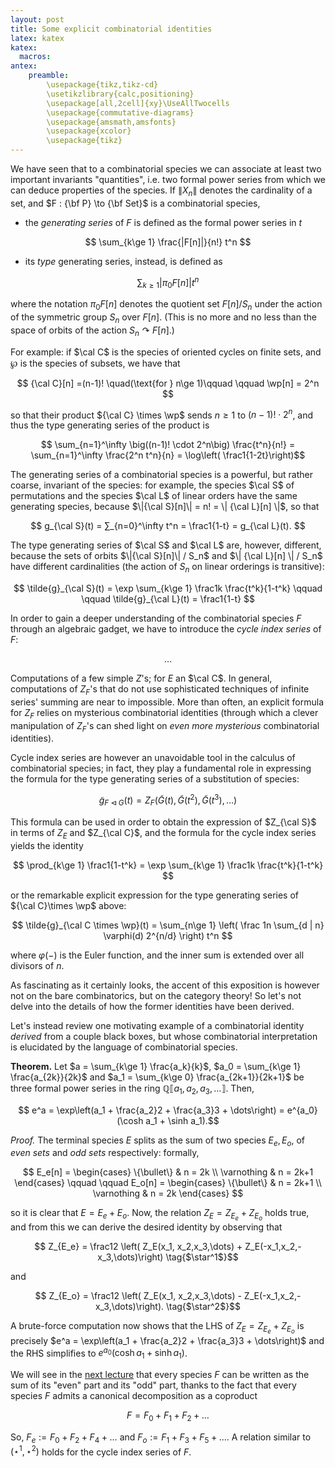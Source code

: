 ```yaml
---
layout: post
title: Some explicit combinatorial identities
latex: katex
katex:
  macros:
antex:
    preamble:
        \usepackage{tikz,tikz-cd}
        \usetikzlibrary{calc,positioning}
        \usepackage[all,2cell]{xy}\UseAllTwocells
        \usepackage{commutative-diagrams}
        \usepackage{amsmath,amsfonts}
        \usepackage{xcolor}
        \usepackage{tikz}
---
```


We have seen that to a combinatorial species we can associate at least two important invariants "quantities", i.e. two formal power series from which we can deduce properties of the species. If $\|X_n\|$ denotes the cardinality of a set, and $F : {\bf P} \to {\bf Set}$ is a combinatorial species,

- the *generating series* of $F$ is defined as the formal power series in $t$

$$ \sum_{k\ge 1} \frac{|F[n]|}{n!} t^n $$

- its *type* generating series, instead, is defined as

$$ \sum_{k\ge 1} |\pi_0 F[n]| t^n $$

where the notation $\pi_0 F[n]$ denotes the quotient set $F[n]/S_n$ under the action of the symmetric group $S_n$ over $F[n]$. (This is no more and no less than the space of orbits of the action $S_n \curvearrowright F[n]$.)

For example: if $\cal C$ is the species of oriented cycles on finite sets, and $\wp$ is the species of subsets, we have that

$$ {\cal C}[n] =(n-1)! \quad(\text{for } n\ge 1)\qquad \qquad \wp[n] = 2^n $$

so that their product ${\cal C} \times \wp$ sends $n\ge 1$ to $(n-1)! \cdot 2^n$, and thus the type generating series of the product is

$$ \sum_{n=1}^\infty \big((n-1)! \cdot 2^n\big) \frac{t^n}{n!} = \sum_{n=1}^\infty \frac{2^n t^n}{n} = \log\left( \frac1{1-2t}\right)$$

The generating series of a combinatorial species is a powerful, but rather coarse, invariant of the species: for example, the species $\cal S$ of permutations and the species $\cal L$ of linear orders have the same generating species, because $\|{\cal S}[n]\| = n! = \| {\cal L}[n] \|$, so that

$$ g_{\cal S}(t) = ∑_{n=0}^\infty t^n = \frac1{1-t} = g_{\cal L}(t). $$

The type generating series of $\cal S$ and $\cal L$ are, however, different, because the sets of orbits $\|{\cal S}[n]\| / S_n$ and $\| {\cal L}[n] \| / S_n$ have different cardinalities (the action of $S_n$ on linear orderings is transitive):

$$ \tilde{g}_{\cal S}(t) = \exp \sum_{k\ge 1} \frac1k \frac{t^k}{1-t^k} \qquad \qquad  \tilde{g}_{\cal L}(t) = \frac1{1-t} $$

In order to gain a deeper understanding of the combinatorial species $F$ through an algebraic gadget, we have to introduce the *cycle index series* of $F$:

$$ \dots $$

Computations of a few simple $Z$'s; for $E$ an $\cal C$. In general, computations of $Z_F$'s that do not use sophisticated techniques of infinite series' summing are near to impossible. More than often, an explicit formula for $Z_F$ relies on mysterious combinatorial identities (through which a clever manipulation of $Z_F$'s can shed light on *even more mysterious* combinatorial identities).

Cycle index series are however an unavoidable tool in the calculus of combinatorial species; in fact, they play a fundamental role in expressing the formula for the type generating series of a substitution of species:

$$ \tilde{g}_{F \triangleleft G}(t) = Z_F(\tilde G(t), \tilde G(t^2), \tilde G(t^3),\dots) $$

This formula can be used in order to obtain the expression of $Z_{\cal S}$ in terms of $Z_E$ and $Z_{\cal C}$, and the formula for the cycle index series yields the identity

$$ \prod_{k\ge 1} \frac1{1-t^k} = \exp \sum_{k\ge 1} \frac1k \frac{t^k}{1-t^k} $$

or the remarkable explicit expression for the type generating series of ${\cal C}\times \wp$ above:

$$ \tilde{g}_{\cal C \times \wp}(t) = \sum_{n\ge 1} \left( \frac 1n \sum_{d | n} \varphi(d) 2^{n/d} \right) t^n $$

where $\varphi(-)$ is the Euler function, and the inner sum is extended over all divisors of $n$.

As fascinating as it certainly looks, the accent of this exposition is however not on the bare combinatorics, but on the category theory! So let's not delve into the details of how the former identities have been derived.

Let's instead review one motivating example of a combinatorial identity *derived* from a couple black boxes, but whose combinatorial interpretation is elucidated by the language of combinatorial species.

**Theorem.** Let $a = \sum_{k\ge 1} \frac{a_k}{k}$, $a_0 = \sum_{k\ge 1} \frac{a_{2k}}{2k}$ and $a_1 = \sum_{k\ge 0} \frac{a_{2k+1}}{2k+1}$ be three formal power series in the ring $\mathbb{Q}\llbracket a_1, a_2, a_3,\dots\rrbracket$. Then,

$$ e^a = \exp\left(a_1 + \frac{a_2}2 + \frac{a_3}3 + \dots\right) = e^{a_0}(\cosh a_1 + \sinh a_1).$$

*Proof.* The terminal species $E$ splits as the sum of two species $E_e, E_o$, of *even sets* and *odd sets* respectively: formally,

$$ E_e[n] = \begin{cases} \{\bullet\} & n = 2k \\ \varnothing & n = 2k+1 \end{cases} \qquad \qquad
E_o[n] = \begin{cases} \{\bullet\} & n = 2k+1 \\ \varnothing & n = 2k \end{cases} $$

so it is clear that $E = E_e + E_o$. Now, the relation $Z_E = Z_{E_e} + Z_{E_o}$ holds true, and from this we can derive the desired identity by observing that

$$ Z_{E_e} = \frac12 \left( Z_E(x_1, x_2,x_3,\dots) + Z_E(-x_1,x_2,-x_3,\dots)\right) \tag{$\star^1$}$$

and

$$ Z_{E_o} = \frac12 \left( Z_E(x_1, x_2,x_3,\dots) - Z_E(-x_1,x_2,-x_3,\dots)\right). \tag{$\star^2$}$$

A brute-force computation now shows that the LHS of $Z_E = Z_{E_e} + Z_{E_o}$ is precisely $e^a = \exp\left(a_1 + \frac{a_2}2 + \frac{a_3}3 + \dots\right)$ and the RHS simplifies to $e^{a_0}(\cosh a_1 + \sinh a_1)$.

We will see in the [next lecture]() that every species $F$ can be written as the sum of its "even" part and its "odd" part, thanks to the fact that every species $F$ admits a canonical decomposition as a coproduct

$$ F = F_0 + F_1 + F_2 + \dots $$

So, $F_e := F_0 + F_2 + F_4 +\dots$ and $F_o := F_1 + F_3 + F_5 + \dots$. A relation similar to $(\star^1, \star^2)$ holds for the cycle index series of $F$.
